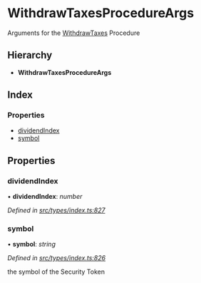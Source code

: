 # WithdrawTaxesProcedureArgs

Arguments for the [WithdrawTaxes](../enums/_types_index_.proceduretype.md#withdrawtaxes) Procedure

## Hierarchy

* **WithdrawTaxesProcedureArgs**

## Index

### Properties

* [dividendIndex](../interfaces/_types_index_.withdrawtaxesprocedureargs.md#dividendindex)
* [symbol](../interfaces/_types_index_.withdrawtaxesprocedureargs.md#symbol)

## Properties

### dividendIndex

• **dividendIndex**: _number_

_Defined in_ [_src/types/index.ts:827_](https://github.com/PolymathNetwork/polymath-sdk/blob/e8bbc1e/src/types/index.ts#L827)

### symbol

• **symbol**: _string_

_Defined in_ [_src/types/index.ts:826_](https://github.com/PolymathNetwork/polymath-sdk/blob/e8bbc1e/src/types/index.ts#L826)

the symbol of the Security Token

